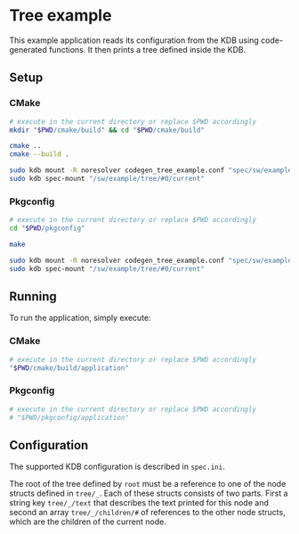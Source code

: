 # Tree example

This example application reads its configuration from the KDB using code-generated functions.
It then prints a tree defined inside the KDB.

## Setup

### CMake

```sh
# execute in the current directory or replace $PWD accordingly
mkdir "$PWD/cmake/build" && cd "$PWD/cmake/build"

cmake ..
cmake --build .

sudo kdb mount -R noresolver codegen_tree_example.conf "spec/sw/example/tree/#0/current" specload "app=$PWD/application"
sudo kdb spec-mount "/sw/example/tree/#0/current"
```

### Pkgconfig

```sh
# execute in the current directory or replace $PWD accordingly
cd "$PWD/pkgconfig"

make

sudo kdb mount -R noresolver codegen_tree_example.conf "spec/sw/example/tree/#0/current" specload "app=$PWD/application"
sudo kdb spec-mount "/sw/example/tree/#0/current"
```

## Running

To run the application, simply execute:

### CMake

```sh
# execute in the current directory or replace $PWD accordingly
"$PWD/cmake/build/application"
```

### Pkgconfig

```sh
# execute in the current directory or replace $PWD accordingly
# "$PWD/pkgconfig/application"
```

## Configuration

The supported KDB configuration is described in `spec.ini`.

The root of the tree defined by `root` must be a reference to one of the node structs defined in
`tree/_`. Each of these structs consists of two parts. First a string key `tree/_/text` that describes
the text printed for this node and second an array `tree/_/children/#` of references to the other node
structs, which are the children of the current node.

